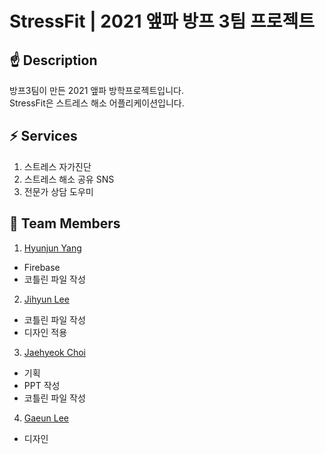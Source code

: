 # StressFit | 2021 앺파 방프 3팀 프로젝트

## ☝ Description
방프3팀이 만든 2021 앺파 방학프로젝트입니다.<br />
StressFit은 스트레스 해소 어플리케이션입니다.


## ⚡ Services
1. 스트레스 자가진단
2. 스트레스 해소 공유 SNS
3. 전문가 상담 도우미

## 🙏 Team Members
1. [Hyunjun Yang](https://github.com/2tle)
  - Firebase
  - 코틀린 파일 작성
2. [Jihyun Lee](https://github.com/JiHyun13)
  - 코틀린 파일 작성
  - 디자인 적용
3. [Jaehyeok Choi](https://github.com/jaehyeok3017)
  - 기획
  - PPT 작성
  - 코틀린 파일 작성
4. [Gaeun Lee]()
  - 디자인
